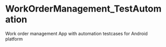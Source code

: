 # WorkOrderManagement_TestAutomation
Work order management App with automation testcases for Android platform
